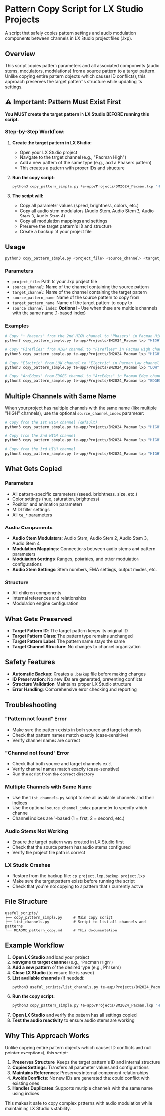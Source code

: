 # Pattern Copy Script for LX Studio Projects

A script that safely copies pattern settings and audio modulation components between channels in LX Studio project files (.lxp).

## Overview

This script copies pattern parameters and all associated components (audio stems, modulators, modulations) from a source pattern to a target pattern. Unlike copying entire pattern objects (which causes ID conflicts), this approach preserves the target pattern's structure while updating its settings.

## ⚠️ Important: Pattern Must Exist First

**You MUST create the target pattern in LX Studio BEFORE running this script.**

### Step-by-Step Workflow:

1. **Create the target pattern in LX Studio:**
   - Open your LX Studio project
   - Navigate to the target channel (e.g., "Pacman High")
   - Add a new pattern of the same type (e.g., add a Phasers pattern)
   - This creates a pattern with proper IDs and structure

2. **Run the copy script:**
   ```bash
   python3 copy_pattern_simple.py te-app/Projects/BM2024_Pacman.lxp "HIGH" "Pacman High" "+ Phasers" "Phasers" 2
   ```

3. **The script will:**
   - Copy all parameter values (speed, brightness, colors, etc.)
   - Copy all audio stem modulators (Audio Stem, Audio Stem 2, Audio Stem 3, Audio Stem 4)
   - Copy all modulation mappings and settings
   - Preserve the target pattern's ID and structure
   - Create a backup of your project file

## Usage

```bash
python3 copy_pattern_simple.py <project_file> <source_channel> <target_channel> <source_pattern_name> <target_pattern_name> [source_channel_index]
```

### Parameters

- `project_file`: Path to your .lxp project file
- `source_channel`: Name of the channel containing the source pattern
- `target_channel`: Name of the channel containing the target pattern
- `source_pattern_name`: Name of the source pattern to copy from
- `target_pattern_name`: Name of the target pattern to copy to
- `source_channel_index`: **Optional** - Use when there are multiple channels with the same name (1-based index)

### Examples

```bash
# Copy "+ Phasers" from the 2nd HIGH channel to "Phasers" in Pacman High channel
python3 copy_pattern_simple.py te-app/Projects/BM2024_Pacman.lxp "HIGH" "Pacman High" "+ Phasers" "Phasers" 2

# Copy "Fireflies" from HIGH channel to "Fireflies" in Pacman High channel
python3 copy_pattern_simple.py te-app/Projects/BM2024_Pacman.lxp "HIGH" "Pacman High" "Fireflies" "Fireflies"

# Copy "Electric" from LOW channel to "Electric" in Pacman Low channel
python3 copy_pattern_simple.py te-app/Projects/BM2024_Pacman.lxp "LOW" "Pacman Low" "Electric" "Electric"

# Copy "ArcEdges" from EDGES channel to "ArcEdges" in Pacman Edge channel
python3 copy_pattern_simple.py te-app/Projects/BM2024_Pacman.lxp "EDGES" "Pacman Edge" "ArcEdges" "ArcEdges"
```

## Multiple Channels with Same Name

When your project has multiple channels with the same name (like multiple "HIGH" channels), use the optional `source_channel_index` parameter:

```bash
# Copy from the 1st HIGH channel (default)
python3 copy_pattern_simple.py te-app/Projects/BM2024_Pacman.lxp "HIGH" "Pacman High" "Phasers" "Phasers"

# Copy from the 2nd HIGH channel
python3 copy_pattern_simple.py te-app/Projects/BM2024_Pacman.lxp "HIGH" "Pacman High" "+ Phasers" "Phasers" 2

# Copy from the 3rd HIGH channel
python3 copy_pattern_simple.py te-app/Projects/BM2024_Pacman.lxp "HIGH" "Pacman High" "+ Phasers" "Phasers" 3
```

## What Gets Copied

### Parameters
- All pattern-specific parameters (speed, brightness, size, etc.)
- Color settings (hue, saturation, brightness)
- Position and animation parameters
- MIDI filter settings
- All `te_*` parameters

### Audio Components
- **Audio Stem Modulators**: Audio Stem, Audio Stem 2, Audio Stem 3, Audio Stem 4
- **Modulation Mappings**: Connections between audio stems and pattern parameters
- **Modulation Settings**: Ranges, polarities, and other modulation configurations
- **Audio Stem Settings**: Stem numbers, EMA settings, output modes, etc.

### Structure
- All children components
- Internal references and relationships
- Modulation engine configuration

## What Gets Preserved

- **Target Pattern ID**: The target pattern keeps its original ID
- **Target Pattern Class**: The pattern type remains unchanged
- **Target Pattern Label**: The pattern name stays the same
- **Target Channel Structure**: No changes to channel organization

## Safety Features

- **Automatic Backup**: Creates a `.backup` file before making changes
- **ID Preservation**: No new IDs are generated, preventing conflicts
- **Structure Validation**: Maintains proper LX Studio structure
- **Error Handling**: Comprehensive error checking and reporting

## Troubleshooting

### "Pattern not found" Error
- Make sure the pattern exists in both source and target channels
- Check that pattern names match exactly (case-sensitive)
- Verify channel names are correct

### "Channel not found" Error
- Check that both source and target channels exist
- Verify channel names match exactly (case-sensitive)
- Run the script from the correct directory

### Multiple Channels with Same Name
- Use the `list_channels.py` script to see all available channels and their indices
- Use the optional `source_channel_index` parameter to specify which channel
- Channel indices are 1-based (1 = first, 2 = second, etc.)

### Audio Stems Not Working
- Ensure the target pattern was created in LX Studio first
- Check that the source pattern has audio stems configured
- Verify the project file path is correct

### LX Studio Crashes
- Restore from the backup file: `cp project.lxp.backup project.lxp`
- Make sure the target pattern exists before running the script
- Check that you're not copying to a pattern that's currently active

## File Structure

```
useful_scripts/
├── copy_pattern_simple.py     # Main copy script
├── list_channels.py           # Script to list all channels and patterns
└── README_pattern_copy.md     # This documentation
```

## Example Workflow

1. **Open LX Studio** and load your project
2. **Navigate to target channel** (e.g., "Pacman High")
3. **Add a new pattern** of the desired type (e.g., Phasers)
4. **Close LX Studio** (to ensure file is saved)
5. **List available channels** (if needed):
   ```bash
   python3 useful_scripts/list_channels.py te-app/Projects/BM2024_Pacman.lxp
   ```
6. **Run the copy script:**
   ```bash
   python3 copy_pattern_simple.py te-app/Projects/BM2024_Pacman.lxp "HIGH" "Pacman High" "+ Phasers" "Phasers" 2
   ```
7. **Open LX Studio** and verify the pattern has all settings copied
8. **Test the audio reactivity** to ensure audio stems are working

## Why This Approach Works

Unlike copying entire pattern objects (which causes ID conflicts and null pointer exceptions), this script:

1. **Preserves Structure**: Keeps the target pattern's ID and internal structure
2. **Copies Settings**: Transfers all parameter values and configurations
3. **Maintains References**: Preserves internal component relationships
4. **Avoids Conflicts**: No new IDs are generated that could conflict with existing ones
5. **Handles Duplicates**: Supports multiple channels with the same name using indices

This makes it safe to copy complex patterns with audio modulation while maintaining LX Studio's stability.
